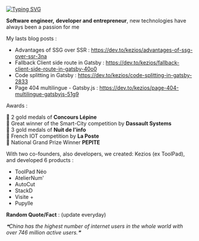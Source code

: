 [![Typing SVG](https://readme-typing-svg.herokuapp.com?color=%23184283&width=500&lines=Hello%2C+I'm+Adrian+Guery;Software+engineer+%26+front-end+developer;React.js%2C+Gatsby.js%2C+Firebase%2C+Algolia)](https://git.io/typing-svg)

**Software engineer,** **developer and entrepreneur**, new technologies have always been a passion for me<br/>
  
My lasts blog posts : 
- Advantages of SSG over SSR : https://dev.to/kezios/advantages-of-ssg-over-ssr-3na
- Fallback Client side route in Gatsby : https://dev.to/kezios/fallback-client-side-route-in-gatsby-40o0
- Code splitting in Gatsby : https://dev.to/kezios/code-splitting-in-gatsby-2833
- Page 404 multilingue - Gatsby.js : https://dev.to/kezios/page-404-multilingue-gatsbyjs-51g9


Awards :<br/>

  🏅 2 gold medals of **Concours Lépine**<br/>
  🏅 Great winner of the Smart-City competition by **Dassault Systems**<br/>
  🏅 3 gold medals of **Nuit de l'info**<br/>
  🏅 French IOT competition by **La Poste**<br/>
  🏅 National Grand Prize Winner **PEPITE**<br/>

With two co-founders, also developers, we created: Kezios (ex ToolPad), and developed 6 products :<br/>
  - ToolPad Néo <br/>
  - AtelierNum'<br/>
  - AutoCut<br/>
  - StackD<br/>
  - Visite +<br/>
  - Pupylle<br/>
  
**Random Quote/Fact** : (update everyday)
<!--STARTS_HERE_QUOTE_README-->
<i>❝China has the highest number of internet users in the whole world with over 746 million active users.❞</i>
<!--ENDS_HERE_QUOTE_README-->
